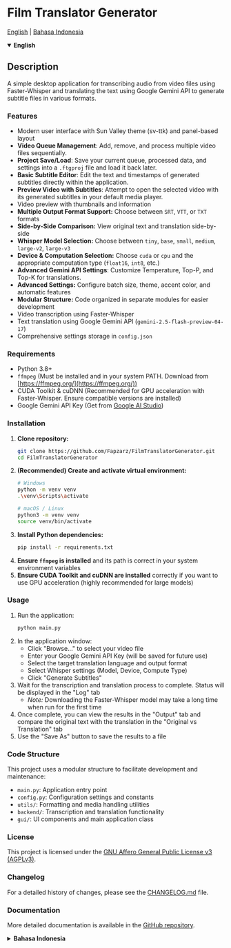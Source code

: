 # Film Translator Generator

[English](#english) | [Bahasa Indonesia](#bahasa-indonesia)

<a name="english"></a>
<details open>
<summary><strong>English</strong></summary>

## Description

A simple desktop application for transcribing audio from video files using Faster-Whisper and translating the text using Google Gemini API to generate subtitle files in various formats.

### Features

*   Modern user interface with Sun Valley theme (sv-ttk) and panel-based layout
*   **Video Queue Management**: Add, remove, and process multiple video files sequentially.
*   **Project Save/Load**: Save your current queue, processed data, and settings into a `.ftgproj` file and load it back later.
*   **Basic Subtitle Editor**: Edit the text and timestamps of generated subtitles directly within the application.
*   **Preview Video with Subtitles**: Attempt to open the selected video with its generated subtitles in your default media player.
*   Video preview with thumbnails and information
*   **Multiple Output Format Support:** Choose between `SRT`, `VTT`, or `TXT` formats
*   **Side-by-Side Comparison:** View original text and translation side-by-side
*   **Whisper Model Selection:** Choose between `tiny`, `base`, `small`, `medium`, `large-v2`, `large-v3`
*   **Device & Computation Selection:** Choose `cuda` or `cpu` and the appropriate computation type (`float16`, `int8`, etc.)
*   **Advanced Gemini API Settings**: Customize Temperature, Top-P, and Top-K for translations.
*   **Advanced Settings:** Configure batch size, theme, accent color, and automatic features
*   **Modular Structure:** Code organized in separate modules for easier development
*   Video transcription using Faster-Whisper
*   Text translation using Google Gemini API (`gemini-2.5-flash-preview-04-17`)
*   Comprehensive settings storage in `config.json`

### Requirements

*   Python 3.8+
*   `ffmpeg` (Must be installed and in your system PATH. Download from [https://ffmpeg.org/](https://ffmpeg.org/))
*   CUDA Toolkit & cuDNN (Recommended for GPU acceleration with Faster-Whisper. Ensure compatible versions are installed)
*   Google Gemini API Key (Get from [Google AI Studio](https://aistudio.google.com/app/apikey))

### Installation

1.  **Clone repository:**
    ```bash
    git clone https://github.com/Fapzarz/FilmTranslatorGenerator.git
    cd FilmTranslatorGenerator
    ```
2.  **(Recommended) Create and activate virtual environment:**
    ```bash
    # Windows
    python -m venv venv
    .\venv\Scripts\activate
    ```
    ```bash
    # macOS / Linux
    python3 -m venv venv
    source venv/bin/activate
    ```
3.  **Install Python dependencies:**
    ```bash
    pip install -r requirements.txt
    ```
4.  **Ensure `ffmpeg` is installed** and its path is correct in your system environment variables
5.  **Ensure CUDA Toolkit and cuDNN are installed** correctly if you want to use GPU acceleration (highly recommended for large models)

### Usage

1.  Run the application:
    ```bash
    python main.py
    ```
2.  In the application window:
    *   Click "Browse..." to select your video file
    *   Enter your Google Gemini API Key (will be saved for future use)
    *   Select the target translation language and output format
    *   Select Whisper settings (Model, Device, Compute Type)
    *   Click "Generate Subtitles"
3.  Wait for the transcription and translation process to complete. Status will be displayed in the "Log" tab
    *   *Note:* Downloading the Faster-Whisper model may take a long time when run for the first time
4.  Once complete, you can view the results in the "Output" tab and compare the original text with the translation in the "Original vs Translation" tab
5.  Use the "Save As" button to save the results to a file

### Code Structure

This project uses a modular structure to facilitate development and maintenance:

*   `main.py`: Application entry point
*   `config.py`: Configuration settings and constants
*   `utils/`: Formatting and media handling utilities
*   `backend/`: Transcription and translation functionality
*   `gui/`: UI components and main application class

### License

This project is licensed under the [GNU Affero General Public License v3 (AGPLv3)](LICENSE).

### Changelog

For a detailed history of changes, please see the [CHANGELOG.md](CHANGELOG.md) file.

### Documentation

More detailed documentation is available in the [GitHub repository](https://github.com/Fapzarz/FilmTranslatorGenerator).

</details>

<a name="bahasa-indonesia"></a>
<details>
<summary><strong>Bahasa Indonesia</strong></summary>

## Deskripsi

Aplikasi desktop sederhana untuk mentranskripsi audio dari file video menggunakan Faster-Whisper dan menerjemahkan teksnya menggunakan Google Gemini API untuk menghasilkan file subtitle dalam berbagai format.

### Fitur

*   Antarmuka pengguna modern dengan tema Sun Valley (sv-ttk) dan tata letak berbasis panel
*   **Manajemen Antrean Video**: Tambah, hapus, dan proses beberapa file video secara berurutan.
*   **Simpan/Muat Proyek**: Simpan antrean saat ini, data yang telah diproses, dan pengaturan ke dalam file `.ftgproj` dan muat kembali nanti.
*   **Editor Subtitle Dasar**: Edit teks dan stempel waktu dari subtitle yang dihasilkan langsung di dalam aplikasi.
*   **Pratinjau Video dengan Subtitle**: Coba buka video yang dipilih beserta subtitle yang dihasilkan di pemutar media default Anda.
*   Pratinjau video dengan thumbnail dan informasi
*   **Dukungan Multiple Output Format:** Pilih antara format `SRT`, `VTT`, atau `TXT`
*   **Perbandingan Side-by-Side:** Lihat teks asli dan terjemahan secara berdampingan
*   **Pilihan Model Whisper:** Pilih antara `tiny`, `base`, `small`, `medium`, `large-v2`, `large-v3`
*   **Pilihan Perangkat & Komputasi:** Pilih `cuda` atau `cpu` dan tipe komputasi yang sesuai (`float16`, `int8`, dll.)
*   **Pengaturan Lanjutan Gemini API**: Kustomisasi Temperature, Top-P, dan Top-K untuk terjemahan.
*   **Pengaturan Lanjutan:** Atur ukuran batch, tema, warna aksen, dan fitur otomatis
*   **Modular Structure:** Kode diatur dalam modul terpisah untuk memudahkan pengembangan
*   Transkripsi video menggunakan Faster-Whisper
*   Terjemahan teks menggunakan Google Gemini API (`gemini-2.5-flash-preview-04-17`)
*   Penyimpanan pengaturan yang komprehensif di `config.json`

### Persyaratan

*   Python 3.8+
*   `ffmpeg` (Harus terinstal dan ada di PATH sistem Anda. Unduh dari [https://ffmpeg.org/](https://ffmpeg.org/))
*   CUDA Toolkit & cuDNN (Direkomendasikan untuk akselerasi GPU dengan Faster-Whisper. Pastikan versi kompatibel terinstal)
*   Google Gemini API Key (Dapatkan dari [Google AI Studio](https://aistudio.google.com/app/apikey))

### Instalasi

1.  **Clone repository:**
    ```bash
    git clone https://github.com/Fapzarz/FilmTranslatorGenerator.git
    cd FilmTranslatorGenerator
    ```
2.  **(Direkomendasikan) Buat dan aktifkan virtual environment:**
    ```bash
    # Windows
    python -m venv venv
    .\venv\Scripts\activate
    ```
    ```bash
    # macOS / Linux
    python3 -m venv venv
    source venv/bin/activate
    ```
3.  **Instal dependensi Python:**
    ```bash
    pip install -r requirements.txt
    ```
4.  **Pastikan `ffmpeg` terinstal** dan path-nya sudah benar di environment variable sistem Anda
5.  **Pastikan CUDA Toolkit dan cuDNN terinstal** dengan benar jika Anda ingin menggunakan akselerasi GPU (sangat direkomendasikan untuk model besar)

### Penggunaan

1.  Jalankan aplikasi:
    ```bash
    python main.py
    ```
2.  Di jendela aplikasi:
    *   Klik "Browse..." untuk memilih file video Anda
    *   Masukkan Google Gemini API Key Anda (akan disimpan untuk penggunaan berikutnya)
    *   Pilih bahasa target terjemahan dan format output
    *   Pilih pengaturan Whisper (Model, Device, Compute Type)
    *   Klik "Generate Subtitles"
3.  Tunggu proses transkripsi dan terjemahan selesai. Status akan ditampilkan di tab "Log"
    *   *Catatan:* Pengunduhan model Faster-Whisper mungkin memakan waktu lama saat pertama kali dijalankan
4.  Setelah selesai, Anda dapat melihat hasil di tab "Output" dan membandingkan teks asli dengan terjemahan di tab "Original vs Translation"
5.  Gunakan tombol "Save As" untuk menyimpan hasil ke file

### Struktur Kode

Proyek ini menggunakan struktur modular untuk memudahkan pengembangan dan pemeliharaan:

*   `main.py`: Entry point aplikasi
*   `config.py`: Pengaturan konfigurasi dan konstanta
*   `utils/`: Utilitas pemformatan dan penanganan media
*   `backend/`: Fungsionalitas transkripsi dan terjemahan
*   `gui/`: Komponen UI dan kelas aplikasi utama

### Lisensi

Proyek ini dilisensikan di bawah [GNU Affero General Public License v3 (AGPLv3)](LICENSE).

### Changelog

Untuk riwayat perubahan yang detail, silakan lihat file [CHANGELOG.md](CHANGELOG.md).

### Dokumentasi

Dokumentasi lebih lengkap tersedia di [GitHub repository](https://github.com/Fapzarz/FilmTranslatorGenerator).

</details>
